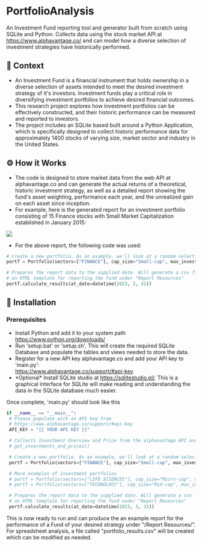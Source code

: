 # PortfolioAnalysis
An Investment Fund reporting tool and generator built from scratch using SQLite and Python. Collects data using the stock market API at https://www.alphavantage.co/ and can model how a diverse selection of investment strategies have historically performed.
<h2>📌 Context</h2>
<ul>
  <li>An Investment Fund is a financial instrument that holds ownership in a diverse selection of assets intended to meet the desired investment strategy of it's investors. Investment funds play a critical role in diversifying investment portfolios to achieve desired financial outcomes. </li>
  <li>This research project explores how investment portfolios can be effectively constructed, and their historic performance can be measured and reported to investors.</li>
  <li>The project includes an SQLite based built around a Python Application, which is specifically designed to collect historic performance data for approximately 1400 stocks of varying size, market sector and industry in the United States.</li>
</ul>
<h2>⚙️ How it Works</h2>
<ul>
  <li>The code is designed to store market data from the web API at alphavantage.co and can generate the actual returns of a theoretical, historic investment strategy, as well as a detailed report showing the fund's asset weighting, performance each year, and the unrealized gain on each asset since inception.</li>
  <li>For example, here is the generated report for an investment portfolio consisting of 15 Finance stocks with Small Market Capitalization established in January 2015:</li>
</ul>
<img src='https://user-images.githubusercontent.com/90655952/232638297-f1c056f6-62e2-4d14-8886-9cf6f1d495b5.png'>
<ul><li>For the above report, the following code was used:</li></ul>

```python
# Create a new portfolio. As an example, we'll look at a random selection of 15 Small Cap Finance stocks
portf = Portfolio(sectors=["FINANCE"], cap_size="Small-cap", max_investments=15)

# Prepares the report data to the supplied date. Will generate a csv file called "portfolio_results.csv" and complete
# an HTML template for reporting the fund under "Report Resources"
portf.calculate_results(at_date=datetime(2023, 3, 31))
```

<h2>📁 Installation</h2>
<h3>Prerequisites</h3>
<ul>
  <li>Install Python and add it to your system path<br><a href='https://www.python.org/downloads/'>https://www.python.org/downloads/</a></li>
  <li>Run 'setup.bat' or 'setup.sh'. This will create the required SQLite Database and populate the tables and views needed to store the data.</li>
  <li>Register for a new API key alphavantage.co and add your API key to 'main.py':<br><a href='https://www.alphavantage.co/support/#api-key'>https://www.alphavantage.co/support/#api-key</a></li>
  <li>*Optional* Install SQLite studio at <a href='https://sqlitestudio.pl/'>https://sqlitestudio.pl/</a>. This is a graphical interface for SQLite will make reading and understanding the data in the SQLite database much easier.</li>
</ul>
<p>Once complete, 'main.py' should look like this</p>

```python
if __name__ == "__main__":
 # Please populate with an API key from
 # https://www.alphavantage.co/support/#api-key
 API_KEY = "{{ YOUR API KEY }}"

 # Collects Investment Overview and Price from the alphavantage API and  stores it in the SQLite database
 # get_investments_and_prices()

 # Create a new portfolio. As an example, we'll look at a random selection of 15 Small Cap Finance stocks
 portf = Portfolio(sectors=["FINANCE"], cap_size="Small-cap", max_investments=15)

 # More examples of investment portfolios
 # portf = Portfolio(sectors=["LIFE SCIENCES"], cap_size="Micro-cap", max_investments=15)
 # portf = Portfolio(sectors=["TECHNOLOGY"], cap_size="Mid-cap", max_investments=25)

 # Prepares the report data to the supplied date. Will generate a csv file called "portfolio_results.csv" and complete
 # an HTML template for reporting the fund under "Report Resources"
 portf.calculate_results(at_date=datetime(2023, 3, 31))
```

<p>This is now ready to run and can produce the an example report for the performance of a Fund of your desired strategy under "/Report Resources/". For spreadsheet analysis, a file called "portfolio_results.csv" will be created which can be modified as needed.</p>
